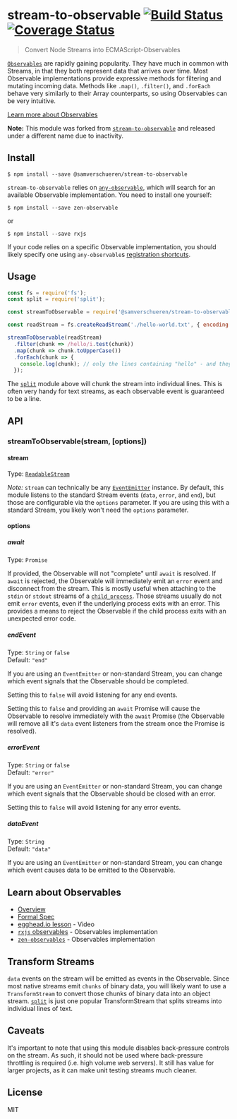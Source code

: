 # stream-to-observable [![Build Status](https://travis-ci.org/SamVerschueren/stream-to-observable.svg?branch=master)](https://travis-ci.org/SamVerschueren/stream-to-observable) [![Coverage Status](https://coveralls.io/repos/github/SamVerschueren/stream-to-observable/badge.svg?branch=master)](https://coveralls.io/github/SamVerschueren/stream-to-observable?branch=master)

> Convert Node Streams into ECMAScript-Observables

[`Observables`](https://github.com/zenparsing/es-observable) are rapidly gaining popularity. They have much in common with Streams, in that they both represent data that arrives over time. Most Observable implementations provide expressive methods for filtering and mutating incoming data. Methods like `.map()`, `.filter()`, and `.forEach` behave very similarly to their Array counterparts, so using Observables can be very intuitive.

[Learn more about Observables](#learn-about-observables)

**Note:** This module was forked from [`stream-to-observable`](https://github.com/jamestalmage/stream-to-observable) and released under a different name due to inactivity.

## Install

```
$ npm install --save @samverschueren/stream-to-observable
```

`stream-to-observable` relies on [`any-observable`](https://github.com/sindresorhus/any-observable), which will search for an available Observable implementation. You need to install one yourself:

```
$ npm install --save zen-observable
```

or

```
$ npm install --save rxjs
```

If your code relies on a specific Observable implementation, you should likely specify one using `any-observable`s [registration shortcuts](https://github.com/sindresorhus/any-observable#registration-shortcuts).

## Usage

```js
const fs = require('fs');
const split = require('split');

const streamToObservable = require('@samverschueren/stream-to-observable');

const readStream = fs.createReadStream('./hello-world.txt', { encoding: 'utf8' }).pipe(split());

streamToObservable(readStream)
  .filter(chunk => /hello/i.test(chunk))
  .map(chunk => chunk.toUpperCase())
  .forEach(chunk => {
    console.log(chunk); // only the lines containing "hello" - and they will be capitalized
  });
```

The [`split`](https://github.com/dominictarr/split) module above will chunk the stream into individual lines. This is often very handy for text streams, as each observable event is guaranteed to be a line.

## API

### streamToObservable(stream, [options])

#### stream

Type: [`ReadableStream`](https://nodejs.org/api/stream.html#stream_class_stream_readable)

_Note:_
`stream` can technically be any [`EventEmitter`](https://nodejs.org/api/events.html#events_class_eventemitter) instance. By default, this module listens to the standard Stream events (`data`, `error`, and `end`), but those are configurable via the `options` parameter. If you are using this with a standard Stream, you likely won't need the `options` parameter.

#### options

##### await

Type: `Promise`

If provided, the Observable will not "complete" until `await` is resolved. If `await` is rejected, the Observable will immediately emit an `error` event and disconnect from the stream. This is mostly useful when attaching to the `stdin` or `stdout` streams of a [`child_process`](https://nodejs.org/api/child_process.html#child_process_child_stdio). Those streams usually do not emit `error` events, even if the underlying process exits with an error. This provides a means to reject the Observable if the child process exits with an unexpected error code.

##### endEvent

Type: `String` or `false` <br>
Default: `"end"`

If you are using an `EventEmitter` or non-standard Stream, you can change which event signals that the Observable should be completed.

Setting this to `false` will avoid listening for any end events.

Setting this to `false` and providing an `await` Promise will cause the Observable to resolve immediately with the `await` Promise (the Observable will remove all it's `data` event listeners from the stream once the Promise is resolved).

##### errorEvent

Type: `String` or `false` <br>
Default: `"error"`

If you are using an `EventEmitter` or non-standard Stream, you can change which event signals that the Observable should be closed with an error.

Setting this to `false` will avoid listening for any error events.

##### dataEvent

Type: `String`<br>
Default: `"data"`

If you are using an `EventEmitter` or non-standard Stream, you can change which event causes data to be emitted to the Observable.

## Learn about Observables

- [Overview](https://github.com/zenparsing/es-observable)
- [Formal Spec](https://github.com/tc39/proposal-observable/)
- [egghead.io lesson](https://egghead.io/lessons/javascript-introducing-the-observable) - Video
- [`rxjs` observables](http://reactivex.io/rxjs/class/es6/Observable.js~Observable.html) - Observables implementation
- [`zen-observables`](https://github.com/zenparsing/zen-observable) - Observables implementation

## Transform Streams

`data` events on the stream will be emitted as events in the Observable. Since most native streams emit `chunks` of binary data, you will likely want to use a `TransformStream` to convert those chunks of binary data into an object stream. [`split`](https://github.com/dominictarr/split) is just one popular TransformStream that splits streams into individual lines of text.

## Caveats

It's important to note that using this module disables back-pressure controls on the stream. As such, it should not be used where back-pressure throttling is required (i.e. high volume web servers). It still has value for larger projects, as it can make unit testing streams much cleaner.

## License

MIT
